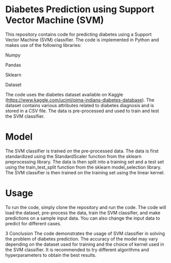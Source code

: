 # Diabetes Prediction using Support Vector Machine (SVM)
This repository contains code for predicting diabetes using a Support Vector Machine (SVM) classifier. The code is implemented in Python and makes use of the following libraries:

Numpy

Pandas

Sklearn

Dataset

The code uses the diabetes dataset available on Kaggle (https://www.kaggle.com/uciml/pima-indians-diabetes-database). The dataset contains various attributes related to diabetes diagnosis and is stored in a CSV file. The data is pre-processed and used to train and test the SVM classifier.

# Model
The SVM classifier is trained on the pre-processed data. The data is first standardized using the StandardScaler function from the sklearn preprocessing library. The data is then split into a training set and a test set using the train_test_split function from the sklearn model_selection library. The SVM classifier is then trained on the training set using the linear kernel.

# Usage
To run the code, simply clone the repository and run the code. The code will load the dataset, pre-process the data, train the SVM classifier, and make predictions on a sample input data. You can also change the input data to predict for different cases.

3 Conclusion
The code demonstrates the usage of SVM classifier in solving the problem of diabetes prediction. The accuracy of the model may vary depending on the dataset used for training and the choice of kernel used in the SVM classifier. It is recommended to try different algorithms and hyperparameters to obtain the best results.
